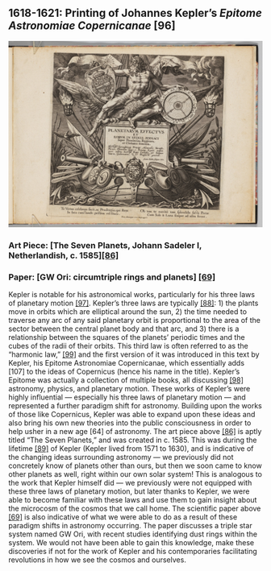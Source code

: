 ## 1618-1621: Printing of Johannes Kepler’s <em>Epitome Astronomiae Copernicanae</em> [96]

![pic](/images/1618.jpg)

### Art Piece: [The Seven Planets, Johann Sadeler I, Netherlandish, c. 1585][[86]](https://harvardartmuseums.org/collections/object/370327?position=13)

### Paper: [GW Ori: circumtriple rings and planets] [[69]](https://academic.oup.com/mnras/article-abstract/508/1/392/6371904?redirectedFrom=fulltext)

Kepler is notable for his astronomical works, particularly for his three laws of planetary motion [[97]](https://www.britannica.com/science/Keplers-laws-of-planetary-motion). Kepler’s three laws are typically [[88]](https://www.britannica.com/biography/Johannes-Kepler): 1) the plants move in orbits which are elliptical around the sun, 2) the time needed to traverse any arc of any said planetary orbit is proportional to the area of the sector between the central planet body and that arc, and 3) there is a relationship between the squares of the planets’ periodic times and the cubes of the radii of their orbits. This third law is often referred to as the “harmonic law,” [[99]](http://dnl-et-immersion.ac-amiens.fr/IMG/pdf/mechanics_-_kepler_s_third_law.pdf) and the first version of it was introduced in this text by Kepler, his Epitome Astronomiae Copernicanae, which essentially adds [107] to the ideas of Copernicus (hence his name in the title). Kepler’s Epitome was actually a collection of multiple books, all discussing [[98]](https://books.google.com/books?id=8ATfXOItxNQC&pg=PA142#v=onepage&q&f=false) astronomy, physics, and planetary motion. These works of Kepler’s were highly influential — especially his three laws of planetary motion — and represented a further paradigm shift for astronomy. Building upon the works of those like Copernicus, Kepler was able to expand upon these ideas and also bring his own new theories into the public consciousness in order to help usher in a new age [64] of astronomy. The art piece above [[86]](https://harvardartmuseums.org/collections/object/370327?position=13) is aptly titled “The Seven Planets,” and was created in c. 1585. This was during the lifetime [[89]](https://mathshistory.st-andrews.ac.uk/Biographies/Kepler/) of Kepler (Kepler lived from 1571 to 1630), and is indicative of the changing ideas surrounding astronomy — we previously did not concretely know of planets other than ours, but then we soon came to know other planets as well, right within our own solar system! This is analogous to the work that Kepler himself did — we previously were not equipped with these three laws of planetary motion, but later thanks to Kepler, we were able to become familiar with these laws and use them to gain insight about the microcosm of the cosmos that we call home. The scientific paper above [[69]](https://academic.oup.com/mnras/article-abstract/508/1/392/6371904?redirectedFrom=fulltext) is also indicative of what we were able to do as a result of these paradigm shifts in astronomy occurring. The paper discusses a triple star system named GW Ori, with recent studies identifying dust rings within the system. We would not have been able to gain this knowledge, make these discoveries if not for the work of Kepler and his contemporaries facilitating revolutions in how we see the cosmos and ourselves. 
